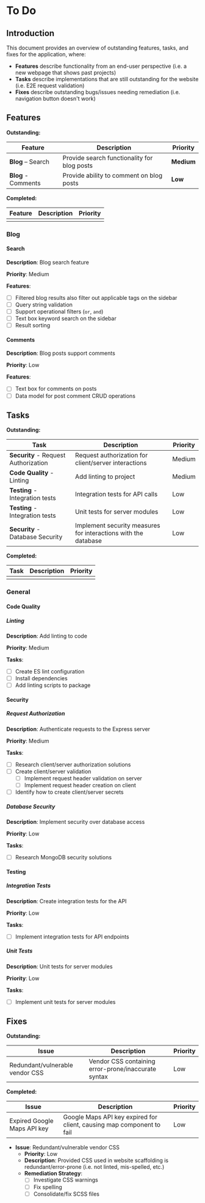 # To Do

## Introduction

This document provides an overview of outstanding features, tasks, and fixes for the application,
where:
- **Features** describe functionality from an end-user perspective (i.e. a new webpage that shows past projects)
- **Tasks** describe implementations that are still outstanding for the website (i.e. E2E request validation)
- **Fixes** describe outstanding bugs/issues needing remediation (i.e. navigation button doesn't work)

## Features

**Outstanding:**

| Feature             | Description                                 | Priority   |
|---------------------|---------------------------------------------|------------|
| **Blog** – Search   | Provide search functionality for blog posts | **Medium** |
| **Blog** - Comments | Provide ability to comment on blog posts    | **Low**    |

**Completed:**

| Feature | Description | Priority |
|---------|-------------|----------|
|         |             |          |

### Blog

#### Search

**Description**: Blog search feature

**Priority**: Medium

**Features**:
- [ ] Filtered blog results also filter out applicable tags on the sidebar
- [ ] Query string validation
- [ ] Support operational filters (`or`, `and`)
- [ ] Text box keyword search on the sidebar
- [ ] Result sorting

#### Comments

**Description**: Blog posts support comments

**Priority**: Low

**Features**:
- [ ] Text box for comments on posts
- [ ] Data model for post comment CRUD operations

## Tasks

**Outstanding:**

| Task                                 | Description                                                    | Priority |
|--------------------------------------|----------------------------------------------------------------|----------|
| **Security** - Request Authorization | Request authorization for client/server interactions           | Medium   |
| **Code Quality** - Linting           | Add linting to project                                         | Medium   |
| **Testing** - Integration tests      | Integration tests for API calls                                | Low      |
| **Testing** - Integration tests      | Unit tests for server modules                                  | Low      |
| **Security** - Database Security     | Implement security measures for interactions with the database | Low      |

**Completed:**

| Task | Description | Priority |
|------|-------------|----------|
|      |             |          |

### General

#### Code Quality

##### Linting

**Description**: Add linting to code

**Priority**: Medium

**Tasks**:
- [ ] Create ES lint configuration
- [ ] Install dependencies
- [ ] Add linting scripts to package

#### Security

##### Request Authorization

**Description**: Authenticate requests to the Express server

**Priority**: Medium

**Tasks**:
- [ ] Research client/server authorization solutions
- [ ] Create client/server validation
  - [ ] Implement request header validation on server
  - [ ] Implement request header creation on client
- [ ] Identify how to create client/server secrets

##### Database Security

**Description**: Implement security over database access

**Priority**: Low

**Tasks**:
- [ ] Research MongoDB security solutions

#### Testing

##### Integration Tests

**Description**: Create integration tests for the API

**Priority**: Low

**Tasks**:
- [ ] Implement integration tests for API endpoints

##### Unit Tests

**Description**: Unit tests for server modules

**Priority**: Low

**Tasks**:
- [ ] Implement unit tests for server modules

## Fixes

**Outstanding:**

| Issue                            | Description                                         | Priority |
|----------------------------------|-----------------------------------------------------|----------|
| Redundant/vulnerable vendor CSS  | Vendor CSS containing error-prone/inaccurate syntax | Low      |

**Completed:**

| Issue                       | Description                                                           | Priority |
|-----------------------------|-----------------------------------------------------------------------|----------|
| Expired Google Maps API key | Google Maps API key expired for client, causing map component to fail | Low      |



- **Issue**: Redundant/vulnerable vendor CSS
  - **Priority**: Low
  - **Description**: Provided CSS used in website scaffolding is redundant/error-prone (i.e. not linted, mis-spelled,
    etc.)
  - **Remediation Strategy**:
    - [ ] Investigate CSS warnings
    - [ ] Fix spelling
    - [ ] Consolidate/fix SCSS files